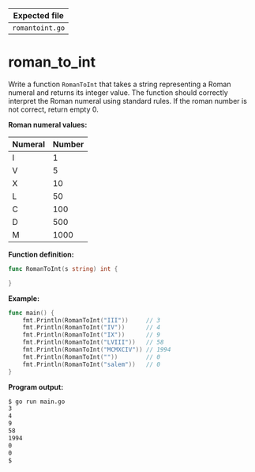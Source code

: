 | Expected file   |
| --------------- |
| `romantoint.go` |

# roman_to_int


Write a function `RomanToInt` that takes a string representing a Roman numeral and returns its integer value. The function should correctly interpret the Roman numeral using standard rules. If the roman number is not correct, return empty 0.

**Roman numeral values:**

| Numeral | Number |
| ------- | ------ |
| I       | 1      |
| V       | 5      |
| X       | 10     |
| L       | 50     |
| C       | 100    |
| D       | 500    |
| M       | 1000   |

**Function definition:**

```go
func RomanToInt(s string) int {

}
```

**Example:**

```go
func main() {
    fmt.Println(RomanToInt("III"))     // 3
    fmt.Println(RomanToInt("IV"))      // 4
    fmt.Println(RomanToInt("IX"))      // 9
    fmt.Println(RomanToInt("LVIII"))   // 58
    fmt.Println(RomanToInt("MCMXCIV")) // 1994
    fmt.Println(RomanToInt(""))        // 0
    fmt.Println(RomanToInt("salem"))   // 0
}
```

**Program output:**

```sh
$ go run main.go
3
4
9
58
1994
0
0
$
```
